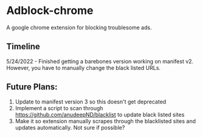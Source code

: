 # Adblock-chrome
A google chrome extension for blocking troublesome ads.

## Timeline
5/24/2022 - Finished getting a barebones version working on manifest v2. However, you have to manually change the black listed URLs.

## Future Plans:
1. Update to manifest version 3 so this doesn't get deprecated
2. Implement a script to scan through https://github.com/anudeepND/blacklist to update black listed sites
3. Make it so extension manually scrapes through the blacklisted sites and updates automatically. Not sure if possible?
  
